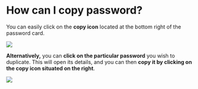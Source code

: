 # How can I copy password?

<p class="no-margin">You can easily click on the <b>copy icon</b> located at the bottom right of the password card. </p>
<p class="no-margin"></p>
<div class="intercom-container"><img src="/assets/img/teams-pro/image_66.png"></div><p class="no-margin"><b>Alternatively,</b> you can <b>click on the particular password</b> you wish to duplicate. This will open its details, and you can then <b>copy it by clicking on the copy icon situated on the right</b>.</p>
<p class="no-margin"></p>
<div class="intercom-container"><img src="/assets/img/teams-pro/image_67.png"></div><p class="no-margin"></p>
<p class="no-margin"></p>

<Hubspot />

